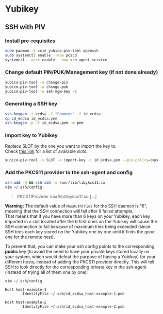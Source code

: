 # Yubikey

## SSH with PIV

### Install pre-requisites

```bash
sudo pacman -S ccid yubico-piv-tool openssh
sudo systemctl enable --now pcscd
systemctl --user enable --now ssh-agent.service
```

### Change default PIN/PUK/Management key (if not done already)

```bash
yubico-piv-tool -a change-pin
yubico-piv-tool -a change-puk
yubico-piv-tool -a set-mgm-key -k
```

### Generating a SSH key

```bash
ssh-keygen -t ecdsa -C "Comment" -f id_ecdsa
cp id_ecdsa id_ecdsa.pem
ssh-keygen -p -f id_ecdsa.pem -m pem
```

### Import key to Yubikey

Replace SLOT by the one you want to import the key to.  
Check [this link](https://docs.yubico.com/yesdk/users-manual/application-piv/slots.html) for a list of available slots.

```bash
yubico-piv-tool -s SLOT -a import-key -i id_ecdsa.pem --pin-policy=once --touch-policy=cached -k
```

### Add the PKCS11 provider to the ssh-agent and config

```bash
ssh-add -D && ssh-add -s /usr/lib/libykcs11.so
vim ~/.ssh/config
```

> PKCS11Provider /usr/lib/libykcs11.so
> [...]  

**Warning:** The default value of `MaxAuthTries` for the SSH daemon is "6", meaning that the SSH connection will fail after 6 failed attempts.  
That means that if you have more than 6 keys on your Yubikey, each key imported in a slot located after the 6 first ones on the Yubikey will cause the SSH connection to fail because of maximum tries being exceeded (since SSH tries each key stored on the Yubikey one by one until it finds the good one for the remote host).

To prevent that, you can make your ssh config points to the corresponding **public** key (to avoid the need to have your private keys stored locally on your system, which would defeat the purpose of having a Yubikey) for your different hosts, instead of adding the PKCS11 provider directly. This will tell SSH to look directly for the corresponding private key in the ssh-agent (instead of trying all of them one by one):

```bash
vim ~/.ssh/config
```

```text
Host host-example-1
        IdentityFile ~/.ssh/id_ecdsa_host-example-1.pub

Host host-example-2
        IdentityFile ~/.ssh/id_ecdsa_host-example-2.pub
```
